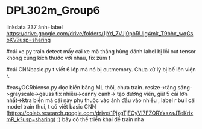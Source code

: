# DPL302m_Group6
linkdata 237 ảnh+label
https://drive.google.com/drive/folders/1jYd_7VJj0pbRUIg4mk_T9bhx_wqGsbKV?usp=sharing

#cái xe.py train detect mấy cái xe mà thằng hùng đánh label 
bị lỗi out tensor không cùng kích thước với nhau, fix zùm t

#cái CNNbasic.py t viết 6 lớp mà nó bị outmemory. 
Chưa xử lý bị bế lên viện r. 

#easyOCRbienso.py đọc biển bằng ML thôi, chưa train. 
resize->tăng sáng->grayscale->gauss fix nhiễu->canny cạnh-> tạo đường viền, giữ 5 cái lớn nhất->ktra biển
mà cái này phụ thuộc vào ảnh đầu vào nhiều , label r buil cái model train thui, t có viết basic CNN (https://colab.research.google.com/drive/1PjxgTjFCyVl7FZORYxszaJTeKrixmR_k?usp=sharing)   :) bây có thể triển khai để train nha
